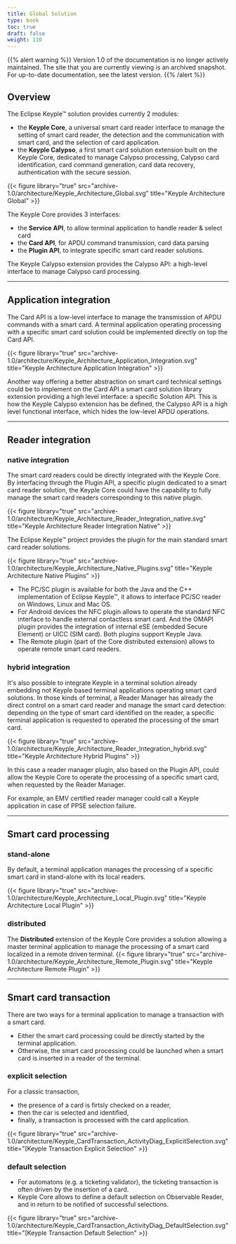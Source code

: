 ```yaml
---
title: Global Solution
type: book
toc: true
draft: false
weight: 110
---
```

{{% alert warning %}}
Version 1.0 of the documentation is no longer actively maintained. The site that you are currently viewing is an archived snapshot. For up-to-date documentation, see the latest version.
{{% /alert %}}

## Overview

The Eclipse Keyple™ solution provides currently 2 modules:
 - the **Keyple Core**, a universal smart card reader interface to manage the setting of smart card reader, the detection and the communication with smart card, and the selection of card application.
 - the **Keyple Calypso**, a first smart card solution extension built on the Keyple Core, dedicated to manage Calypso processing, Calypso card identification, card command generation, card data recovery, authentication with the secure session.

{{< figure library="true" src="archive-1.0/architecture/Keyple_Architecture_Global.svg" title="Keyple Architecture Global" >}}

The Keyple Core provides 3 interfaces:
 - the **Service API**, to allow terminal application to handle reader & select card
 - the **Card API**, for APDU command transmission, card data parsing
 - the **Plugin API**, to integrate specific smart card reader solutions.

The Keyple Calypso extension provides the Calypso API: a high-level interface to manage Calypso card processing.

---
## Application integration

The Card API is a low-level interface to manage the transmission of APDU commands with a smart card.
A terminal application operating processing with a specific smart card solution could be implemented directly on top the Card API.

{{< figure library="true" src="archive-1.0/architecture/Keyple_Architecture_Application_Integration.svg" title="Keyple Architecture Application Integration" >}}

Another way offering a better abstraction on smart card technical settings could be to implement on the Card API a smart card solution library extension providing a high level interface: a specific Solution API.
This is how the Keyple Calypso extension has be defined, the Calypso API is a high level functional interface, which hides the low-level APDU operations.

---
## Reader integration

### native integration

The smart card readers could be directly integrated with the Keyple Core. By interfacing through the Plugin API, a specific plugin dedicated to a smart card reader solution, the Keyple Core could have the capability to fully manage the smart card readers corresponding to this native plugin.

{{< figure library="true" src="archive-1.0/architecture/Keyple_Architecture_Reader_Integration_native.svg" title="Keyple Architecture Reader Integration Native" >}}

The Eclipse Keyple™ project provides the plugin for the main standard smart card reader solutions.

{{< figure library="true" src="archive-1.0/architecture/Keyple_Architecture_Native_Plugins.svg" title="Keyple Architecture Native Plugins" >}}

 - The PC/SC plugin is available for both the Java and the C++ implementation of Eclipse Keyple™, it allows to interface PC/SC reader on Windows, Linux and Mac OS.
 - For Android devices the NFC plugin allows to operate the standard NFC interface to handle external contactless smart card. And the OMAPI plugin provides the integration of internal eSE (embedded Secure Element) or UICC (SIM card). Both plugins support Keyple Java.
 - The Remote plugin (part of the Core distributed extension) allows to operate remote smart card readers.

### hybrid integration

It's also possible to integrate Keyple in a terminal solution already embedding not Keyple based terminal applications operating smart card solutions. In those kinds of terminal, a Reader Manager has already the direct control on a smart card reader and manage the smart card detection: depending on the type of smart card identified on the reader, a specific terminal application is requested to operated the processing of the smart card.

{{< figure library="true" src="archive-1.0/architecture/Keyple_Architecture_Reader_Integration_hybrid.svg" title="Keyple Architecture Hybrid Plugins" >}}

In this case a reader manager plugin, also based on the Plugin API, could allow the Keyple Core to operate the processing of a specific smart card, when requested by the Reader Manager.

For example, an EMV certified reader manager could call a Keyple application in case of PPSE selection failure.

---
## Smart card processing
### stand-alone
By default, a terminal application manages the processing of a specific smart card in stand-alone with its local readers.

{{< figure library="true" src="archive-1.0/architecture/Keyple_Architecture_Local_Plugin.svg" title="Keyple Architecture Local Plugin" >}}

### distributed
The **Distributed** extension of the Keyple Core provides a solution allowing a master terminal application to manage the processing of a smart card localized in a remote driven terminal.
{{< figure library="true" src="archive-1.0/architecture/Keyple_Architecture_Remote_Plugin.svg" title="Keyple Architecture Remote Plugin" >}}

---
## Smart card transaction
There are two ways for a terminal application to manage a transaction with a smart card.
 - Either the smart card processing could be directly started by the terminal application.
 - Otherwise, the smart card processing could be launched when a smart card is inserted in a reader of the terminal.
 
### explicit selection
For a classic transaction,
 - the presence of a card is firtsly checked on a reader,
 - then the car is selected and identified,
 - finally, a transaction is processed with the card application.

{{< figure library="true" src="archive-1.0/architecture/Keyple_CardTransaction_ActivityDiag_ExplicitSelection.svg" title="[Keyple Transaction Explicit Selection" >}}
 
### default selection
 - For automatons (e.g. a ticketing validator), the ticketing transaction is often driven by the insertion of a card.
 - Keyple Core allows to define a default selection on Observable Reader, and in return to be notified of successful selections.

{{< figure library="true" src="archive-1.0/architecture/Keyple_CardTransaction_ActivityDiag_DefaultSelection.svg" title="[Keyple Transaction Default Selection" >}}
